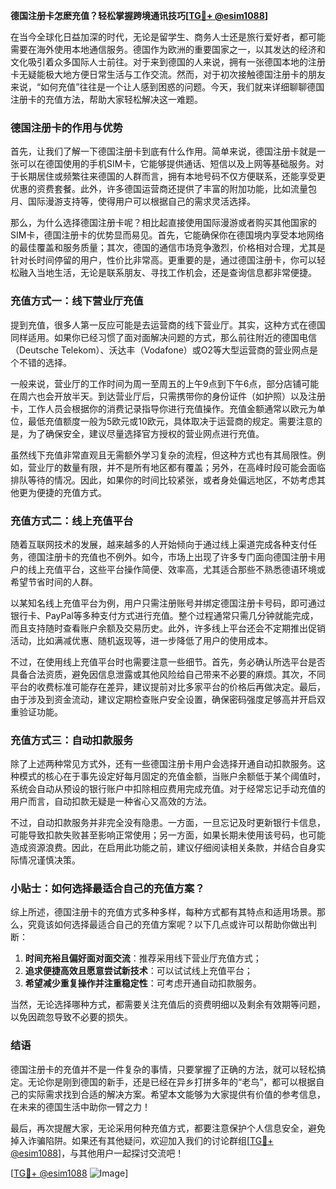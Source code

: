 **德国注册卡怎麽充值？轻松掌握跨境通讯技巧[[TG💪+ @esim1088](https://t.me/s/esim1088)]**

在当今全球化日益加深的时代，无论是留学生、商务人士还是旅行爱好者，都可能需要在海外使用本地通信服务。德国作为欧洲的重要国家之一，以其发达的经济和文化吸引着众多国际人士前往。对于来到德国的人来说，拥有一张德国本地的注册卡无疑能极大地方便日常生活与工作交流。然而，对于初次接触德国注册卡的朋友来说，“如何充值”往往是一个让人感到困惑的问题。今天，我们就来详细聊聊德国注册卡的充值方法，帮助大家轻松解决这一难题。

### 德国注册卡的作用与优势

首先，让我们了解一下德国注册卡到底有什么作用。简单来说，德国注册卡就是一张可以在德国使用的手机SIM卡，它能够提供通话、短信以及上网等基础服务。对于长期居住或频繁往来德国的人群而言，拥有本地号码不仅方便联系，还能享受更优惠的资费套餐。此外，许多德国运营商还提供了丰富的附加功能，比如流量包月、国际漫游支持等，使得用户可以根据自己的需求灵活选择。

那么，为什么选择德国注册卡呢？相比起直接使用国际漫游或者购买其他国家的SIM卡，德国注册卡的优势显而易见。首先，它能确保你在德国境内享受本地网络的最佳覆盖和服务质量；其次，德国的通信市场竞争激烈，价格相对合理，尤其是针对长时间停留的用户，性价比非常高。更重要的是，通过德国注册卡，你可以轻松融入当地生活，无论是联系朋友、寻找工作机会，还是查询信息都非常便捷。

### 充值方式一：线下营业厅充值

提到充值，很多人第一反应可能是去运营商的线下营业厅。其实，这种方式在德国同样适用。如果你已经习惯了面对面解决问题的方式，那么前往附近的德国电信（Deutsche Telekom）、沃达丰（Vodafone）或O2等大型运营商的营业网点是个不错的选择。

一般来说，营业厅的工作时间为周一至周五的上午9点到下午6点，部分店铺可能在周六也会开放半天。到达营业厅后，只需携带你的身份证件（如护照）以及注册卡，工作人员会根据你的消费记录指导你进行充值操作。充值金额通常以欧元为单位，最低充值额度一般为5欧元或10欧元，具体取决于运营商的规定。需要注意的是，为了确保安全，建议尽量选择官方授权的营业网点进行充值。

虽然线下充值非常直观且无需额外学习复杂的流程，但这种方式也有其局限性。例如，营业厅的数量有限，并不是所有地区都有覆盖；另外，在高峰时段可能会面临排队等待的情况。因此，如果你的时间比较紧张，或者身处偏远地区，不妨考虑其他更为便捷的充值方式。

### 充值方式二：线上充值平台

随着互联网技术的发展，越来越多的人开始倾向于通过线上渠道完成各种支付任务，德国注册卡的充值也不例外。如今，市场上出现了许多专门面向德国注册卡用户的线上充值平台，这些平台操作简便、效率高，尤其适合那些不熟悉德语环境或希望节省时间的人群。

以某知名线上充值平台为例，用户只需注册账号并绑定德国注册卡号码，即可通过银行卡、PayPal等多种支付方式进行充值。整个过程通常只需几分钟就能完成，而且支持随时查看账户余额及交易历史。此外，许多线上平台还会不定期推出促销活动，比如满减优惠、随机返现等，进一步降低了用户的使用成本。

不过，在使用线上充值平台时也需要注意一些细节。首先，务必确认所选平台是否具备合法资质，避免因信息泄露或其他风险给自己带来不必要的麻烦。其次，不同平台的收费标准可能存在差异，建议提前对比多家平台的价格后再做决定。最后，由于涉及到资金流动，建议定期检查账户安全设置，确保密码强度足够高并开启双重验证功能。

### 充值方式三：自动扣款服务

除了上述两种常见方式外，还有一些德国注册卡用户会选择开通自动扣款服务。这种模式的核心在于事先设定好每月固定的充值金额，当账户余额低于某个阈值时，系统会自动从预设的银行账户中扣除相应费用完成充值。对于经常忘记手动充值的用户而言，自动扣款无疑是一种省心又高效的方法。

不过，自动扣款服务并非完全没有隐患。一方面，一旦忘记及时更新银行卡信息，可能导致扣款失败甚至影响正常使用；另一方面，如果长期未使用该号码，也可能造成资源浪费。因此，在启用此功能之前，建议仔细阅读相关条款，并结合自身实际情况谨慎决策。

### 小贴士：如何选择最适合自己的充值方案？

综上所述，德国注册卡的充值方式多种多样，每种方式都有其特点和适用场景。那么，究竟该如何选择最适合自己的充值方案呢？以下几点或许可以帮助你做出判断：

1. **时间充裕且偏好面对面交流**：推荐采用线下营业厅充值方式；
2. **追求便捷高效且愿意尝试新技术**：可以试试线上充值平台；
3. **希望减少重复操作并注重稳定性**：可考虑开通自动扣款服务。

当然，无论选择哪种方式，都需要关注充值后的资费明细以及剩余有效期等问题，以免因疏忽导致不必要的损失。

### 结语

德国注册卡的充值并不是一件复杂的事情，只要掌握了正确的方法，就可以轻松搞定。无论你是刚到德国的新手，还是已经在异乡打拼多年的“老鸟”，都可以根据自己的实际需求找到合适的解决方案。希望本文能够为大家提供有价值的参考信息，在未来的德国生活中助你一臂之力！

最后，再次提醒大家，无论采用何种充值方式，都要注意保护个人信息安全，避免掉入诈骗陷阱。如果还有其他疑问，欢迎加入我们的讨论群组[[TG💪+ @esim1088](https://t.me/s/esim1088)]，与其他用户一起探讨交流吧！

[[TG💪+ @esim1088](https://t.me/s/esim1088) ![Image](https://i.postimg.cc/4NQfJmqS/Snipaste-2025-05-13-00-14-12.png)]